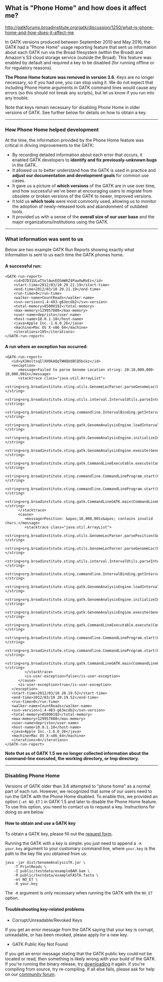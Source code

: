 ## What is "Phone Home" and how does it affect me?

http://gatkforums.broadinstitute.org/gatk/discussion/1250/what-is-phone-home-and-how-does-it-affect-me

<p>In GATK versions produced between September 2010 and May 2016, the GATK had a &quot;Phone Home&quot; usage reporting feature that sent us information about each GATK run via the Broad filesystem (within the Broad) and Amazon's S3 cloud storage service (outside the Broad). This feature was enabled by default and required a key to be disabled (for running offline or for regulatory reasons).</p>
<p><strong>The Phone Home feature was removed in version 3.6.</strong> Keys are no longer necessary, so if you had one, you can stop using it. We do not expect that including Phone Home arguments in GATK command lines would cause any errors (so this should not break any scripts), but let us know if you run into any trouble.</p>
<p>Note that keys remain necessary for disabling Phone Home in older versions of GATK. See further below  for details on how to obtain a key. </p>
<hr />
<h3>How Phone Home helped development</h3>
<p>At the time, the information provided by the Phone Home feature was critical in driving improvements to the GATK:</p>
<ul>
<li>By recording detailed information about each error that occurs, it enabled GATK developers to <strong>identify and fix previously-unknown bugs</strong> in the GATK. </li>
<li>It allowed us to better understand how the GATK is used in practice and <strong>adjust our documentation and development goals</strong> for common use cases.</li>
<li>It gave us a picture of <strong>which versions</strong> of the GATK are in use over time, and how successful we've been at encouraging users to migrate from obsolete or broken versions of the GATK to newer, improved versions.</li>
<li>It told us <strong>which tools</strong> were most commonly used, allowing us to monitor the adoption of newly-released tools and abandonment of outdated tools.</li>
<li>It provided us with a sense of the <strong>overall size of our user base</strong> and the major organizations/institutions using the GATK.</li>
</ul>
<hr />
<h3>What information was sent to us</h3>
<p>Below are two example GATK Run Reports showing exactly what information is sent to us each time the GATK phones home.</p>
<h4>A successful run:</h4>
<pre><code class="pre_md">&lt;GATK-run-report&gt;
    &lt;id&gt;D7D31ULwTSxlAwnEOSmW6Z4PawXwMxEz&lt;/id&gt;
    &lt;start-time&gt;2012/03/10 20.21.19&lt;/start-time&gt;
    &lt;end-time&gt;2012/03/10 20.21.19&lt;/end-time&gt;
    &lt;run-time&gt;0&lt;/run-time&gt;
    &lt;walker-name&gt;CountReads&lt;/walker-name&gt;
    &lt;svn-version&gt;1.4-483-g63ecdb2&lt;/svn-version&gt;
    &lt;total-memory&gt;85000192&lt;/total-memory&gt;
    &lt;max-memory&gt;129957888&lt;/max-memory&gt;
    &lt;user-name&gt;depristo&lt;/user-name&gt;
    &lt;host-name&gt;10.0.1.10&lt;/host-name&gt;
    &lt;java&gt;Apple Inc.-1.6.0_26&lt;/java&gt;
    &lt;machine&gt;Mac OS X-x86_64&lt;/machine&gt;
    &lt;iterations&gt;105&lt;/iterations&gt;
&lt;/GATK-run-report&gt;</code class="pre_md"></pre>
<h4>A run where an exception has occurred:</h4>
<pre><code class="pre_md">&lt;GATK-run-report&gt;
   &lt;id&gt;yX3AnltsqIlXH9kAQqTWHQUd8CQ5bikz&lt;/id&gt;   
   &lt;exception&gt;
      &lt;message&gt;Failed to parse Genome Location string: 20:10,000,000-10,000,001x&lt;/message&gt;
      &lt;stacktrace class="java.util.ArrayList"&gt; 
         &lt;string&gt;org.broadinstitute.sting.utils.GenomeLocParser.parseGenomeLoc(GenomeLocParser.java:377)&lt;/string&gt;
         &lt;string&gt;org.broadinstitute.sting.utils.interval.IntervalUtils.parseIntervalArguments(IntervalUtils.java:82)&lt;/string&gt;
         &lt;string&gt;org.broadinstitute.sting.commandline.IntervalBinding.getIntervals(IntervalBinding.java:106)&lt;/string&gt;
         &lt;string&gt;org.broadinstitute.sting.gatk.GenomeAnalysisEngine.loadIntervals(GenomeAnalysisEngine.java:618)&lt;/string&gt;
         &lt;string&gt;org.broadinstitute.sting.gatk.GenomeAnalysisEngine.initializeIntervals(GenomeAnalysisEngine.java:585)&lt;/string&gt;
         &lt;string&gt;org.broadinstitute.sting.gatk.GenomeAnalysisEngine.execute(GenomeAnalysisEngine.java:231)&lt;/string&gt;
         &lt;string&gt;org.broadinstitute.sting.gatk.CommandLineExecutable.execute(CommandLineExecutable.java:128)&lt;/string&gt;
         &lt;string&gt;org.broadinstitute.sting.commandline.CommandLineProgram.start(CommandLineProgram.java:236)&lt;/string&gt;
         &lt;string&gt;org.broadinstitute.sting.commandline.CommandLineProgram.start(CommandLineProgram.java:146)&lt;/string&gt;
         &lt;string&gt;org.broadinstitute.sting.gatk.CommandLineGATK.main(CommandLineGATK.java:92)&lt;/string&gt;
      &lt;/stacktrace&gt;
      &lt;cause&gt;
         &lt;message&gt;Position: &amp;apos;10,000,001x&amp;apos; contains invalid chars.&lt;/message&gt;
         &lt;stacktrace class="java.util.ArrayList"&gt;
            &lt;string&gt;org.broadinstitute.sting.utils.GenomeLocParser.parsePosition(GenomeLocParser.java:411)&lt;/string&gt;
            &lt;string&gt;org.broadinstitute.sting.utils.GenomeLocParser.parseGenomeLoc(GenomeLocParser.java:374)&lt;/string&gt;
            &lt;string&gt;org.broadinstitute.sting.utils.interval.IntervalUtils.parseIntervalArguments(IntervalUtils.java:82)&lt;/string&gt;
            &lt;string&gt;org.broadinstitute.sting.commandline.IntervalBinding.getIntervals(IntervalBinding.java:106)&lt;/string&gt;
            &lt;string&gt;org.broadinstitute.sting.gatk.GenomeAnalysisEngine.loadIntervals(GenomeAnalysisEngine.java:618)&lt;/string&gt;
            &lt;string&gt;org.broadinstitute.sting.gatk.GenomeAnalysisEngine.initializeIntervals(GenomeAnalysisEngine.java:585)&lt;/string&gt;
            &lt;string&gt;org.broadinstitute.sting.gatk.GenomeAnalysisEngine.execute(GenomeAnalysisEngine.java:231)&lt;/string&gt;
            &lt;string&gt;org.broadinstitute.sting.gatk.CommandLineExecutable.execute(CommandLineExecutable.java:128)&lt;/string&gt;
            &lt;string&gt;org.broadinstitute.sting.commandline.CommandLineProgram.start(CommandLineProgram.java:236)&lt;/string&gt;
            &lt;string&gt;org.broadinstitute.sting.commandline.CommandLineProgram.start(CommandLineProgram.java:146)&lt;/string&gt;
            &lt;string&gt;org.broadinstitute.sting.gatk.CommandLineGATK.main(CommandLineGATK.java:92)&lt;/string&gt;
         &lt;/stacktrace&gt;
         &lt;is-user-exception&gt;false&lt;/is-user-exception&gt;
      &lt;/cause&gt;
      &lt;is-user-exception&gt;true&lt;/is-user-exception&gt;
   &lt;/exception&gt;
   &lt;start-time&gt;2012/03/10 20.19.52&lt;/start-time&gt;
   &lt;end-time&gt;2012/03/10 20.19.52&lt;/end-time&gt;
   &lt;run-time&gt;0&lt;/run-time&gt;
   &lt;walker-name&gt;CountReads&lt;/walker-name&gt;
   &lt;svn-version&gt;1.4-483-g63ecdb2&lt;/svn-version&gt;
   &lt;total-memory&gt;85000192&lt;/total-memory&gt;
   &lt;max-memory&gt;129957888&lt;/max-memory&gt;
   &lt;user-name&gt;depristo&lt;/user-name&gt;
   &lt;host-name&gt;10.0.1.10&lt;/host-name&gt;
   &lt;java&gt;Apple Inc.-1.6.0_26&lt;/java&gt;
   &lt;machine&gt;Mac OS X-x86_64&lt;/machine&gt;
   &lt;iterations&gt;0&lt;/iterations&gt;
&lt;/GATK-run-report&gt;</code class="pre_md"></pre>
<p><strong>Note that as of GATK 1.5 we no longer collected information about the command-line executed, the working directory, or tmp directory.</strong></p>
<hr />
<h3>Disabling Phone Home</h3>
<p>Versions of GATK older than 3.6 attempted to &quot;phone home&quot; as a normal part of each run. However, we recognized that some of our users need to run the GATK with the Phone Home disabled. To enable this, we provided an option (<code>-et NO_ET</code> )  in GATK 1.5 and later to disable the Phone Home feature. To use this option, you need to contact us to request a key. Instructions for doing so are below.</p>
<h4>How to obtain and use a GATK key</h4>
<p>To obtain a GATK key, please fill out the <a href="http://www.broadinstitute.org/gatk/request-key">request form</a>. </p>
<p>Running the GATK with a key is simple: you just need to append a <code>-K your.key</code> argument to your customary command line, where <code>your.key</code> is the path to the key file you obtained from us:</p>
<pre><code class="pre_md">java -jar dist/GenomeAnalysisTK.jar \
    -T PrintReads \
    -I public/testdata/exampleBAM.bam \
    -R public/testdata/exampleFASTA.fasta \
    -et NO_ET \
    -K your.key</code class="pre_md"></pre>
<p>The <code>-K</code> argument is only necessary when running the GATK with the <code>NO_ET</code> option.</p>
<h4>Troubleshooting key-related problems</h4>
<ul>
<li>Corrupt/Unreadable/Revoked Keys</li>
</ul>
<p>If you get an error message from the GATK saying that your key is corrupt, unreadable, or has been revoked, please apply for a new key.</p>
<ul>
<li>GATK Public Key Not Found</li>
</ul>
<p>If you get an error message stating that the GATK public key could not be located or read, then something is likely wrong with your build of the GATK. If you're running the binary release, try <a href="http://www.broadinstitute.org/gatk/download">downloading</a> it again. If you're compiling from source, try re-compiling. If all else fails, please ask for help on our <a href="http://gatkforums.broadinstitute.org/">community forum</a>.</p>
